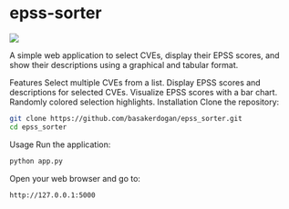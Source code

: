 # epss-sorter

![](https://github.com/basakerdogan/epss-sorter/blob/main/EPSS-Sorter-Google-Chrome-2024-0.gif)

A simple web application to select CVEs, display their EPSS scores, and show their descriptions using a graphical and tabular format.

Features
Select multiple CVEs from a list.
Display EPSS scores and descriptions for selected CVEs.
Visualize EPSS scores with a bar chart.
Randomly colored selection highlights.
Installation
Clone the repository:


```bash
git clone https://github.com/basakerdogan/epss_sorter.git
cd epss_sorter
```

Usage
Run the application:

```bash
python app.py
```
Open your web browser and go to:
```bash
http://127.0.0.1:5000
```
